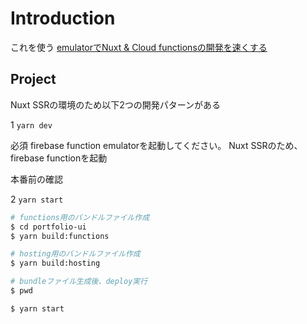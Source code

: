 # Introduction

これを使う
[emulatorでNuxt & Cloud functionsの開発を速くする](https://qiita.com/sendaiharu1/items/07e7ab11fc0755f3cbe6)

## Project

Nuxt SSRの環境のため以下2つの開発パターンがある

1 `yarn dev`

必須
firebase function emulatorを起動してください。
Nuxt SSRのため、firebase functionを起動

本番前の確認

2 `yarn start`

```sh
# functions用のバンドルファイル作成
$ cd portfolio-ui
$ yarn build:functions

# hosting用のバンドルファイル作成
$ yarn build:hosting

# bundleファイル生成後、deploy実行
$ pwd

$ yarn start
```

